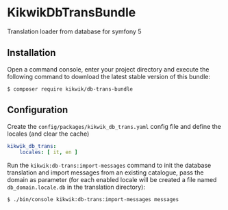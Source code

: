 KikwikDbTransBundle
===================

Translation loader from database for symfony 5

Installation
------------

Open a command console, enter your project directory and execute the
following command to download the latest stable version of this bundle:

```console
$ composer require kikwik/db-trans-bundle
```

Configuration
-------------

Create the `config/packages/kikwik_db_trans.yaml` config file and define the locales (and clear the cache)

```yaml
kikwik_db_trans:
    locales: [ it, en ]
```


Run the `kikwik:db-trans:import-messages` command to init the database translation and import messages from an existing catalogue, 
pass the domain as parameter (for each enabled locale will be created a file named `db_domain.locale.db` in the translation directory):

```console
$ ./bin/console kikwik:db-trans:import-messages messages
```